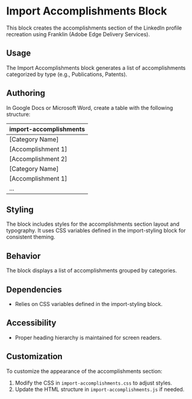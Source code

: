 # Import Accomplishments Block

This block creates the accomplishments section of the LinkedIn profile recreation using Franklin (Adobe Edge Delivery Services).

## Usage

The Import Accomplishments block generates a list of accomplishments categorized by type (e.g., Publications, Patents).

## Authoring

In Google Docs or Microsoft Word, create a table with the following structure:

| import-accomplishments |
| :---- |
| [Category Name] |
| [Accomplishment 1] |
| [Accomplishment 2] |
| [Category Name] |
| [Accomplishment 1] |
| ... |

## Styling

The block includes styles for the accomplishments section layout and typography. It uses CSS variables defined in the import-styling block for consistent theming.

## Behavior

The block displays a list of accomplishments grouped by categories.

## Dependencies

- Relies on CSS variables defined in the import-styling block.

## Accessibility

- Proper heading hierarchy is maintained for screen readers.

## Customization

To customize the appearance of the accomplishments section:
1. Modify the CSS in `import-accomplishments.css` to adjust styles.
2. Update the HTML structure in `import-accomplishments.js` if needed.
